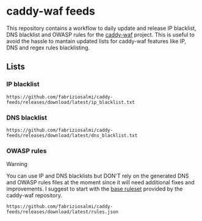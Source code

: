 # caddy-waf feeds

This repository contains a workflow to daily update and release IP blacklist, DNS blacklist and OWASP rules for the [caddy-waf](https://github.com/fabriziosalmi/caddy-waf) project. This is useful to avoid the hassle to mantain updated lists for caddy-waf features like IP, DNS and regex rules blacklisting.

## Lists

### IP blacklist

```
https://github.com/fabriziosalmi/caddy-feeds/releases/download/latest/ip_blacklist.txt
```


### DNS blacklist

```
https://github.com/fabriziosalmi/caddy-feeds/releases/download/latest/dns_blacklist.txt
```

### OWASP rules
> [!WARNING]
> You can use IP and DNS blacklists but DON'T rely on the generated DNS and OWASP rules files at the moment since it will need additional fixes and improvements. I suggest to start with the [base ruleset](https://github.com/fabriziosalmi/caddy-waf/blob/main/rules.go) provided by the caddy-waf repository.

```
https://github.com/fabriziosalmi/caddy-feeds/releases/download/latest/rules.json
```
